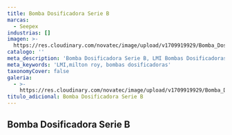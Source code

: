 ```yaml
---
title: Bomba Dosificadora Serie B
marcas:
  - Seepex
industrias: []
imagen: >-
  https://res.cloudinary.com/novatec/image/upload/v1709919929/Bomba_Dosificadora_Serie_B_xtnwqo.png
catalogo: ''
meta_description: 'Bomba Dosificadora Serie B, LMI Bombas Dosificadoras, Milton Roy'
meta_keywords: 'LMI,milton roy, bombas dosificadoras'
taxonomyCover: false
galeria:
  - >-
    https://res.cloudinary.com/novatec/image/upload/v1709919929/Bomba_Dosificadora_Serie_B_xtnwqo.png
titulo_adicional: Bomba Dosificadora Serie B
---
```


## **Bomba Dosificadora Serie B**
